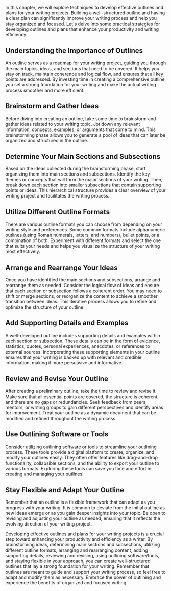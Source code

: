 
In this chapter, we will explore techniques to develop effective outlines and plans for your writing projects. Building a well-structured outline and having a clear plan can significantly improve your writing process and help you stay organized and focused. Let's delve into some practical strategies for developing outlines and plans that enhance your productivity and writing efficiency.

## Understanding the Importance of Outlines

An outline serves as a roadmap for your writing project, guiding you through the main topics, ideas, and sections that need to be covered. It helps you stay on track, maintain coherence and logical flow, and ensures that all key points are addressed. By investing time in creating a comprehensive outline, you set a strong foundation for your writing and make the actual writing process smoother and more efficient.

## Brainstorm and Gather Ideas

Before diving into creating an outline, take some time to brainstorm and gather ideas related to your writing topic. Jot down any relevant information, concepts, examples, or arguments that come to mind. This brainstorming phase allows you to generate a pool of ideas that can later be organized and structured in the outline.

## Determine Your Main Sections and Subsections

Based on the ideas collected during the brainstorming phase, start organizing them into main sections and subsections. Identify the key themes or concepts that will form the major sections of your writing. Then, break down each section into smaller subsections that contain supporting points or ideas. This hierarchical structure provides a clear overview of your writing project and facilitates the writing process.

## Utilize Different Outline Formats

There are various outline formats you can choose from depending on your writing style and preferences. Some common formats include alphanumeric outlines (using Roman numerals, letters, and numbers), bullet points, or a combination of both. Experiment with different formats and select the one that suits your needs and helps you visualize the structure of your writing most effectively.

## Arrange and Rearrange Your Ideas

Once you have identified the main sections and subsections, arrange and rearrange them as needed. Consider the logical flow of ideas and ensure that each section or subsection follows a coherent order. You may need to shift or merge sections, or reorganize the content to achieve a smoother transition between ideas. This iterative process allows you to refine and optimize the structure of your outline.

## Add Supporting Details and Examples

A well-developed outline includes supporting details and examples within each section or subsection. These details can be in the form of evidence, statistics, quotes, personal experiences, anecdotes, or references to external sources. Incorporating these supporting elements in your outline ensures that your writing is backed up with relevant and credible information, making it more persuasive and informative.

## Review and Revise Your Outline

After creating a preliminary outline, take the time to review and revise it. Make sure that all essential points are covered, the structure is coherent, and there are no gaps or redundancies. Seek feedback from peers, mentors, or writing groups to gain different perspectives and identify areas for improvement. Treat your outline as a dynamic document that can be modified and refined throughout the writing process.

## Use Outlining Software or Tools

Consider utilizing outlining software or tools to streamline your outlining process. These tools provide a digital platform to create, organize, and modify your outlines easily. They often offer features like drag-and-drop functionality, collapsible sections, and the ability to export your outline to various formats. Exploring these tools can save you time and effort in creating and managing your outlines.

## Stay Flexible and Adapt Your Outline

Remember that an outline is a flexible framework that can adapt as you progress with your writing. It is common to deviate from the initial outline as new ideas emerge or as you gain deeper insights into your topic. Be open to revising and adjusting your outline as needed, ensuring that it reflects the evolving direction of your writing project.

Developing effective outlines and plans for your writing projects is a crucial step toward enhancing your productivity and efficiency as a writer. By brainstorming ideas, determining main sections and subsections, utilizing different outline formats, arranging and rearranging content, adding supporting details, reviewing and revising, using outlining software/tools, and staying flexible in your approach, you can create well-structured outlines that lay a strong foundation for your writing. Remember that outlines are meant to guide and support your writing process, so feel free to adapt and modify them as necessary. Embrace the power of outlining and experience the benefits of organized and focused writing.
